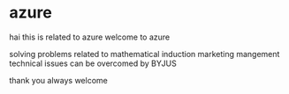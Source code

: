 # azure
hai this is  related to azure
welcome to azure

solving problems related to mathematical induction
marketing mangement
technical issues can be overcomed by BYJUS

thank you
always welcome
